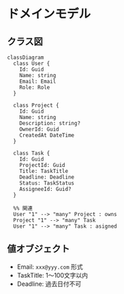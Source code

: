 # ドメインモデル

## クラス図

```mermaid
classDiagram
  class User {
    Id: Guid
    Name: string
    Email: Email
    Role: Role
  }

  class Project {
    Id: Guid
    Name: string
    Description: string?
    OwnerId: Guid
    CreatedAt DateTime
  }

  class Task {
    Id: Guid
    ProjectId: Guid
    Title: TaskTitle
    Deadline: Deadline
    Status: TaskStatus
    AssigneeId: Guid?
  }

  %% 関連
  User "1" --> "many" Project : owns
  Project "1" --> "many" Task
  User "1" --> "many" Task : asigned
```

## 値オブジェクト

- Email: `xxx@yyy.com` 形式
- TaskTitle: 1～100文字以内
- Deadline: 過去日付不可
